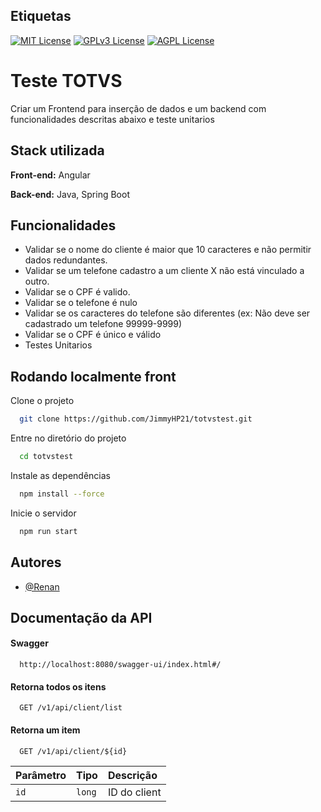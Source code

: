 
## Etiquetas

[![MIT License](https://img.shields.io/badge/License-MIT-green.svg)](https://choosealicense.com/licenses/mit/)
[![GPLv3 License](https://img.shields.io/badge/License-GPL%20v3-yellow.svg)](https://opensource.org/licenses/)
[![AGPL License](https://img.shields.io/badge/license-AGPL-blue.svg)](http://www.gnu.org/licenses/agpl-3.0)


# Teste TOTVS

Criar um Frontend para inserção de dados e um backend com funcionalidades descritas abaixo e teste unitarios


## Stack utilizada

**Front-end:** Angular

**Back-end:** Java, Spring Boot


## Funcionalidades

- Validar se o nome do cliente é maior que 10 caracteres e não permitir dados redundantes.
- Validar se um telefone cadastro a um cliente X não está vinculado a outro. 
- Validar se o CPF é valido.
- Validar se o telefone é nulo
- Validar se os caracteres do telefone são diferentes (ex: Não deve ser cadastrado um telefone 99999-9999)
- Validar se o CPF é único e válido
- Testes Unitarios


## Rodando localmente front

Clone o projeto

```bash
  git clone https://github.com/JimmyHP21/totvstest.git
```

Entre no diretório do projeto

```bash
  cd totvstest
```

Instale as dependências

```bash
  npm install --force
```

Inicie o servidor

```bash
  npm run start
```


## Autores

- [@Renan](https://www.github.com/JimmyHP21)


## Documentação da API

#### Swagger

```http
  http://localhost:8080/swagger-ui/index.html#/
```

#### Retorna todos os itens

```http
  GET /v1/api/client/list
```

#### Retorna um item

```http
  GET /v1/api/client/${id}
```

| Parâmetro   | Tipo       | Descrição                                   |
| :---------- | :--------- | :------------------------------------------ |
| `id`      | `long` |   ID do client |


